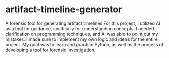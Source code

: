 # artifact-timeline-generator
A forensic tool for generating artifact timelines
For this project, I utilized AI as a tool for guidance, spcifically for understanding concepts.  I needed clarification on programming techniques, and AI was able to point out my mistakes. I made sure to implement my own logic and ideas for the entire project.  My goal was to learn and practice Python, as well as the process of developing a tool for forensic investigation.
